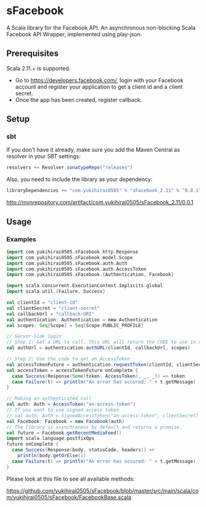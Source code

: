 # sFacebook

A Scala library for the Facebook API.
An asynchronous non-blocking Scala Facebook API Wrapper,
implemented using play-json.

## Prerequisites

Scala 2.11.+ is supported.

- Go to https://developers.facebook.com/, login with your Facebook account
  and register your application to get a client id and a client secret.
- Once the app has been created, register callback.

## Setup

### sbt

If you don't have it already, make sure you add the Maven Central as resolver in your SBT settings:

```scala
resolvers += Resolver.sonatypeRepo("releases")
```

Also, you need to include the library as your dependency:

```scala
libraryDependencies += "com.yukihirai0505" % "sFacebook_2.11" % "0.0.1"
```

http://mvnrepository.com/artifact/com.yukihirai0505/sFacebook_2.11/0.0.1

## Usage

### Examples

```scala
import com.yukihirai0505.sFacebook.http.Response
import com.yukihirai0505.sFacebook.model.Scope
import com.yukihirai0505.sFacebook.auth.Auth
import com.yukihirai0505.sFacebook.auth.AccessToken
import com.yukihirai0505.sFacebook.{Authentication, Facebook}

import scala.concurrent.ExecutionContext.Implicits.global
import scala.util.{Failure, Success}

val clientId = "client-id"
val clientSecret = "client-secret"
val callbackUrl = "callback-URI"
val authentication: Authentication = new Authentication
val scopes: Seq[Scope] = Seq(Scope.PUBLIC_PROFILE)

// Server-Side login
// Step 1: Get a URL to call. This URL will return the CODE to use in step 2
val authUrl = authentication.authURL(clientId, callbackUrl, scopes)

// Step 2: Use the code to get an AccessToken
val accessTokenFuture = authentication.requestToken(clientId, clientSecret, callbackUrl, "the-code-from-step-1")
val accessToken = accessTokenFuture onComplete {
  case Success(Response(Some(token: AccessToken), _, _)) => token
  case Failure(t) => println("An error has occured: " + t.getMessage)
}

// Making an authenticated call
val auth: Auth = AccessToken("an-access-token")
// If you want to use signed access token
// val auth: Auth = SignedAccessToken("an-access-token", clientSecret)
val Facebook: Facebook = new Facebook(auth)
// The library is asynchronous by default and returns a promise.
val future = Facebook.getRecentMediaFeed()
import scala.language.postfixOps
future onComplete {
  case Success(Response(body, statusCode, headers)) =>
    println(body.getOrElse())
  case Failure(t) => println("An error has occured: " + t.getMessage)
}
```

Please look at this file to see all available methods:

https://github.com/yukihirai0505/sFacebook/blob/master/src/main/scala/com/yukihirai0505/sFacebook/FacebookBase.scala